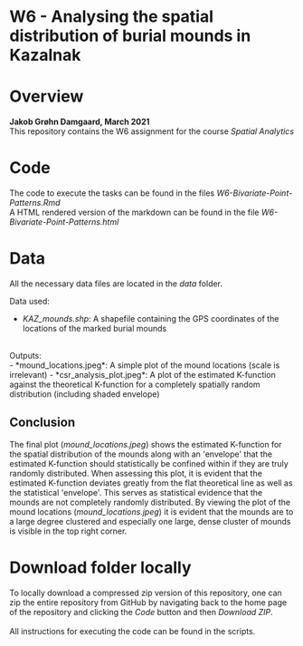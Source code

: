# W6 - Analysing the spatial distribution of burial mounds in Kazalnak 
# Overview 

**Jakob Grøhn Damgaard, March 2021** <br/>
This repository contains the W6 assignment for the course *Spatial Analytics*

# Code
The code to execute the tasks can be found in the files *W6-Bivariate-Point-Patterns.Rmd*<br/>
A HTML rendered version of the markdown can be found in the file *W6-Bivariate-Point-Patterns.html* <br/>

# Data
All the necessary data files are located in the *data* folder. <br>

Data used: 
- *KAZ_mounds.shp*: A shapefile containing the GPS coordinates of the locations of the marked burial mounds
<br>
Outputs: <br>
- *mound_locations.jpeg*: A simple plot of the mound locations (scale is irrelevant)
- *csr_analysis_plot.jpeg*: A plot of the estimated K-function against the theoretical K-function for a completely spatially random distribution (including shaded envelope)

## Conclusion
The final plot (*mound_locations.jpeg*) shows the estimated K-function for the spatial distribution of the mounds along with an 'envelope' that the estimated K-function should statistically be confined within if they are truly randomly distributed. When assessing this plot, it is evident that the estimated K-function deviates greatly from the flat theoretical line as well as the statistical 'envelope'. This serves as statistical evidence that the mounds are not completely randomly distributed. By viewing the plot of the mound locations (*mound_locations.jpeg*) it is evident that the mounds are to a large degree clustered and especially one large, dense cluster of mounds is visible in the top right corner.


# Download folder locally
To locally download a compressed zip version of this repository, one can zip the entire repository from GitHub by navigating back to the home page of the repository and clicking the *Code* button and then *Download ZIP*. <br/>
<br>
All instructions for executing the code can be found in the scripts.

